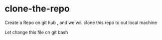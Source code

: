 # clone-the-repo
Create a Repo on git hub , and we will clone this repo to out local machine

Let change this file on git bash
